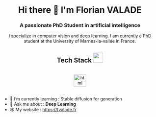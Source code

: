 <h1 align="center">Hi there 👋 I'm Florian VALADE </h1>
<h3 align="center">A passionate PhD Student in artificial intelligence</h3>



<center>I specialize in computer vision and deep learning. I am currently a PhD student at the University of Marnes-la-vallée in France.
</center>

<div align="center">

## Tech Stack <img src = "https://media2.giphy.com/media/QssGEmpkyEOhBCb7e1/giphy.gif?cid=ecf05e47a0n3gi1bfqntqmob8g9aid1oyj2wr3ds3mg700bl&rid=giphy.gif" width = 32px>

<br />
<a margin="10" href="https://pytorch.org" target="_blank"><img margin="10px" height="40" src="https://upload.wikimedia.org/wikipedia/commons/c/c6/PyTorch_logo_black.svg" alt="html"></a>
<br />
</div>

<br />


- 🌈 I’m currently learning : Stable diffusion for generation 
- 💬 Ask me about : **Deep Learning**
- 🕸️ My website : https://fvalade.fr


